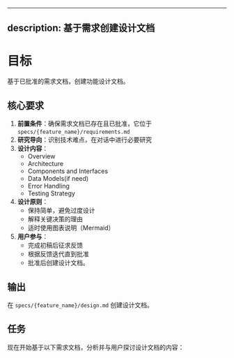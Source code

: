   ---
  description: 基于需求创建设计文档
  ---

  # 目标

  基于已批准的需求文档，创建功能设计文档。

  ## 核心要求

  1. **前置条件**：确保需求文档已存在且已批准，它位于 `specs/{feature_name}/requirements.md`
  2. **研究导向**：识别技术难点，在对话中进行必要研究
  3. **设计内容**：
     - Overview
     - Architecture
     - Components and Interfaces
     - Data Models(if need)
     - Error Handling
     - Testing Strategy
  4. **设计原则**：
     - 保持简单，避免过度设计
     - 解释关键决策的理由
     - 适时使用图表说明（Mermaid）
  5. **用户参与**：
     - 完成初稿后征求反馈
     - 根据反馈迭代直到批准
     - 批准后创建设计文档。

  ## 输出

  在 `specs/{feature_name}/design.md` 创建设计文档。


 ## 任务
 现在开始基于以下需求文档，分析并与用户探讨设计文档的内容：